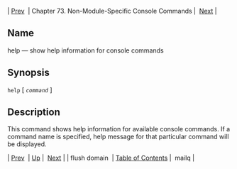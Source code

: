 | [Prev](console_commands.flush_domain)  | Chapter 73. Non-Module-Specific Console Commands |  [Next](console_commands.mailq) |

<a name="console_commands.help"></a>
## Name

help — show help information for console commands

## Synopsis

`help` [ *`command`* ]

<a name="idp13363424"></a>
## Description

This command shows help information for available console commands. If a command name is specified, help message for that particular command will be displayed.

| [Prev](console_commands.flush_domain)  | [Up](console.cmds.ref) |  [Next](console_commands.mailq) |
| flush domain  | [Table of Contents](index) |  mailq |

